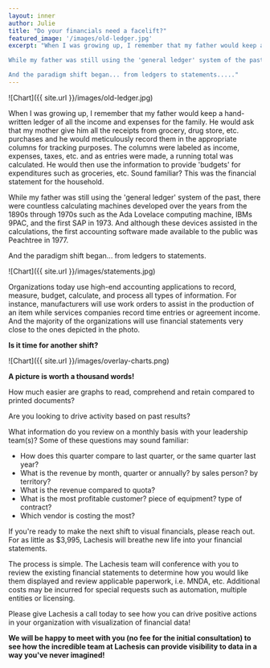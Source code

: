 ```yaml
---
layout: inner
author: Julie
title: "Do your financials need a facelift?"
featured_image: '/images/old-ledger.jpg'
excerpt: "When I was growing up, I remember that my father would keep a hand-written ledger of all the income and expenses for the family. He would ask that my mother give him all the receipts from grocery, drug store, etc. purchases and he would meticulously record them in the appropriate columns for tracking purposes. The columns were labeled as income, expenses, taxes, etc. and as entries were made, a running total was calculated. He would then use the information to provide 'budgets' for expenditures such as groceries, etc.  Sound familiar? This was the financial statement for the household.

While my father was still using the 'general ledger' system of the past, there were countless calculating machines developed over the years from the 1890s through 1970s such as the Ada Lovelace computing machine, IBMs 9PAC, and the first SAP in 1973. And although these devices assisted in the calculations, the first accounting software made available to the public was Peachtree in 1977.

And the paradigm shift began... from ledgers to statements....."
---
```

![Chart]({{ site.url }}/images/old-ledger.jpg)

When I was growing up, I remember that my father would keep a hand-written ledger of all the income and expenses for the family. He would ask that my mother give him all the receipts from grocery, drug store, etc. purchases and he would meticulously record them in the appropriate columns for tracking purposes. The columns were labeled as income, expenses, taxes, etc. and as entries were made, a running total was calculated. He would then use the information to provide 'budgets' for expenditures such as groceries, etc.  Sound familiar? This was the financial statement for the household.

While my father was still using the 'general ledger' system of the past, there were countless calculating machines developed over the years from the 1890s through 1970s such as the Ada Lovelace computing machine, IBMs 9PAC, and the first SAP in 1973. And although these devices assisted in the calculations, the first accounting software made available to the public was Peachtree in 1977.

And the paradigm shift began... from ledgers to statements.

![Chart]({{ site.url }}/images/statements.jpg)

Organizations today use high-end accounting applications to record, measure, budget, calculate, and process all types of information. For instance, manufacturers will use work orders to assist in the production of an item while services companies record time entries or agreement income. And the majority of the organizations will use financial statements very close to the ones depicted in the photo. 

__Is it time for another shift?__   

![Chart]({{ site.url }}/images/overlay-charts.png)

__A picture is worth a thousand words!__

How much easier are graphs to read, comprehend and retain compared to printed documents? 

Are you looking to drive activity based on past results? 

What information do you review on a monthly basis with your leadership team(s)? Some of these questions may sound familiar:

* How does this quarter compare to last quarter, or the same quarter last year?
* What is the revenue by month, quarter or annually? by sales person? by territory?
* What is the revenue compared to quota?
* What is the most profitable customer? piece of equipment? type of contract?
* Which vendor is costing the most?

If you're ready to make the next shift to visual financials, please reach out. For as little as $3,995, Lachesis will breathe new life into your financial statements. 

The process is simple. The Lachesis team will conference with you to review the existing financial statements to determine how you would like them displayed and review applicable paperwork, i.e. MNDA, etc. Additional costs may be incurred for special requests such as automation, multiple entities or licensing.

Please give Lachesis a call today to see how you can drive positive actions in your organization with visualization of financial data!

__We will be happy to meet with you (no fee for the initial consultation) to see how the incredible team at Lachesis can provide visibility to data in a way you've never imagined!__